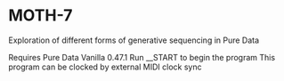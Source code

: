 # MOTH-7
Exploration of different forms of generative sequencing in Pure Data

Requires Pure Data Vanilla 0.47.1
Run __START to begin the program
This program can be clocked by external MIDI clock sync
